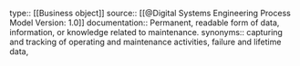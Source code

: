 type:: [[Business object]]
source:: [[@Digital Systems Engineering Process Model Version: 1.0]]
documentation:: Permanent, readable form of data, information, or knowledge related to maintenance.
synonyms:: capturing and tracking of operating and maintenance activities, failure and lifetime data,
